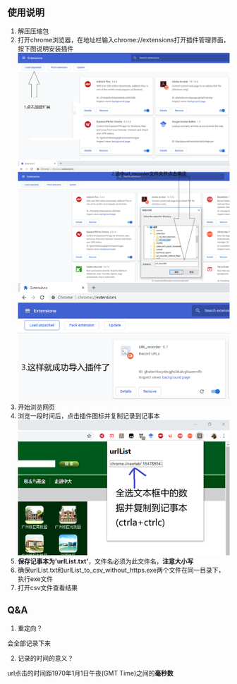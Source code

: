 ## 使用说明
1. 解压压缩包
2. 打开chrome浏览器，在地址栏输入chrome://extensions打开插件管理界面，按下图说明安装插件
![image](https://github.com/zhenxuanfeng/url_recorder/blob/master/Screenshots/1.PNG)
![image](https://github.com/zhenxuanfeng/url_recorder/blob/master/Screenshots/2.PNG)
![image](https://github.com/zhenxuanfeng/url_recorder/blob/master/Screenshots/3.PNG)
3. 开始浏览网页
4. 浏览一段时间后，点击插件图标并复制记录到记事本
![image](https://github.com/zhenxuanfeng/url_recorder/blob/master/Screenshots/4.PNG)
5. **保存记事本为'urlList.txt'**，文件名必须为此文件名，**注意大小写**
6. 确保urlList.txt和urlList_to_csv_without_https.exe两个文件在同一目录下，执行exe文件
7. 打开csv文件查看结果


## Q&A
1. 重定向？

会全部记录下来

2. 记录的时间的意义？

url点击的时间距1970年1月1日午夜(GMT Time)之间的**毫秒数**
